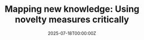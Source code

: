 ---
title: 'Mapping new knowledge: Using novelty measures critically'

# Authors
# If you created a profile for a user (e.g. the default `admin` user), write the username (folder name) here
# and it will be replaced with their full name and linked to their profile.
authors:
  - Martina Iori
  - Pierre Pelletier
  - admin
  - Magda Fontana
  - Aldo Geuna

# Author notes (optional)
#author_notes:
#  - 'Equal contribution'
#  - 'Equal contribution'

date: '2025-07-18T00:00:00Z'
doi: ''

# Schedule page publish date (NOT publication's date).
publishDate: '2025-07-18T00:00:00Z'

# Publication type.
# Accepts a single type but formatted as a YAML list (for Hugo requirements).
# Enter a publication type from the CSL standard.
publication_types: ["manuscript"]

# Publication name and optional abbreviated publication name.
publication: ''

publication_short: ''

abstract:  ''

# Summary. An optional shortened abstract.
summary: ''

tags:
  - Novelty
  - Research Evaluation

# Display this page in the Featured widget?
featured: true

# Custom links (uncomment lines below)
# links:
# - name: Custom Link
#   url: http://example.org

url_pdf: ''
url_code: ''
url_dataset: ''
url_poster: ''
url_project: ''
url_slides: ''
url_source: ''
url_video: ''

# Featured image
# To use, add an image named `featured.jpg/png` to your page's folder.
image:
  caption: ''
  focal_point: ''
  preview_only: false

# Associated Projects (optional).
#   Associate this publication with one or more of your projects.
#   Simply enter your project's folder or file name without extension.
#   E.g. `internal-project` references `content/project/internal-project/index.md`.
#   Otherwise, set `projects: []`.
projects:
  - []

# Slides (optional).
#   Associate this publication with Markdown slides.
#   Simply enter your slide deck's filename without extension.
#   E.g. `slides: "example"` references `content/slides/example/index.md`.
#   Otherwise, set `slides: ""`.
slides: ""
---